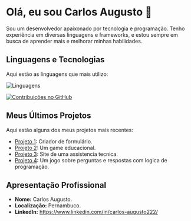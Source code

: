 # Olá, eu sou Carlos Augusto 👋

Sou um desenvolvedor apaixonado por tecnologia e programação. Tenho experiência em diversas linguagens e frameworks, e estou sempre em busca de aprender mais e melhorar minhas habilidades.

## Linguagens e Tecnologias

Aqui estão as linguagens que mais utilizo:

![Linguagens](https://github-readme-stats.vercel.app/api/top-langs/?username=Carlosaugusto222&layout=compact&theme=radical)

[![Contribuições no GitHub](https://github-readme-stats.vercel.app/api?username=Carlosaugusto222&show_icons=true&theme=radical)](https://github.com/Carlosaugusto222)


## Meus Últimos Projetos

Aqui estão alguns dos meus projetos mais recentes:

- [Projeto 1](https://github.com/Comunidade-FullDev/form-fulldev): Criador de formulário.
- [Projeto 2](https://github.com/Carlosaugusto222/Educational-Programming-Game-for-All-Ages): Um game educacional.
- [Projeto 3](https://github.com/Carlosaugusto222/multicell): Site de uma assistencia tecnica.
- [Projeto 4](https://github.com/Carlosaugusto222/code-quest): Um jogo sobre perguntas e respostas com logica de programação.

## Apresentação Profissional

- **Nome:** Carlos Augusto.
- **Localização:** Pernambuco.
- **LinkedIn:** https://www.linkedin.com/in/carlos-augusto222/


